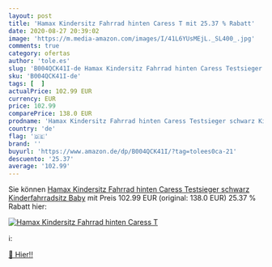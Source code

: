 ```yaml
---
layout: post
title: 'Hamax Kindersitz Fahrrad hinten Caress T mit 25.37 % Rabatt'
date: 2020-08-27 20:39:02
image: 'https://m.media-amazon.com/images/I/41L6YUsMEjL._SL400_.jpg'
comments: true
category: ofertas
author: 'tole.es'
slug: 'B004QCK41I-de Hamax Kindersitz Fahrrad hinten Caress Testsieger schwarz...'
sku: 'B004QCK41I-de'
tags: [  ]
actualPrice: 102.99 EUR
currency: EUR
price: 102.99
comparePrice: 138.0 EUR
prodname: 'Hamax Kindersitz Fahrrad hinten Caress Testsieger schwarz Kinderfahrradsitz Baby'
country: 'de'
flag: '🇩🇪'
brand: ''
buyurl: 'https://www.amazon.de/dp/B004QCK41I/?tag=tolees0ca-21'
descuento: '25.37'
average: '102.99'
---
```


Sie können [Hamax Kindersitz Fahrrad hinten Caress Testsieger schwarz Kinderfahrradsitz Baby](https://www.amazon.de/dp/B004QCK41I/?tag=tolees0ca-21) mit Preis 102.99 EUR (original: 138.0 EUR) 25.37 % Rabatt hier:

[![Hamax Kindersitz Fahrrad hinten Caress T](https://m.media-amazon.com/images/I/41L6YUsMEjL._SL400_.jpg)](https://www.amazon.de/dp/B004QCK41I/?tag=tolees0ca-21)

ℹ️:


[🛒 Hier!!](https://www.amazon.de/dp/B004QCK41I/?tag=tolees0ca-21)
